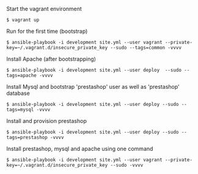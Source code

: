 Start the vagrant environment

    $ vagrant up

Run for the first time (bootstrap)

    $ ansible-playbook -i development site.yml --user vagrant --private-key=~/.vagrant.d/insecure_private_key --sudo --tags=common -vvvv

Install Apache (after bootstrapping)

    $ ansible-playbook -i development site.yml --user deploy  --sudo --tags=apache -vvvv

Install Mysql and bootstrap 'prestashop' user as well as 'prestashop' database

    $ ansible-playbook -i development site.yml --user deploy --sudo --tags=mysql -vvvv

Install and provision prestashop

    $ ansible-playbook -i development site.yml --user deploy --sudo --tags=prestashop -vvvv


Install prestashop, mysql and apache using one command

    $ ansible-playbook -i development site.yml --user vagrant --private-key=~/.vagrant.d/insecure_private_key --sudo -vvvv
